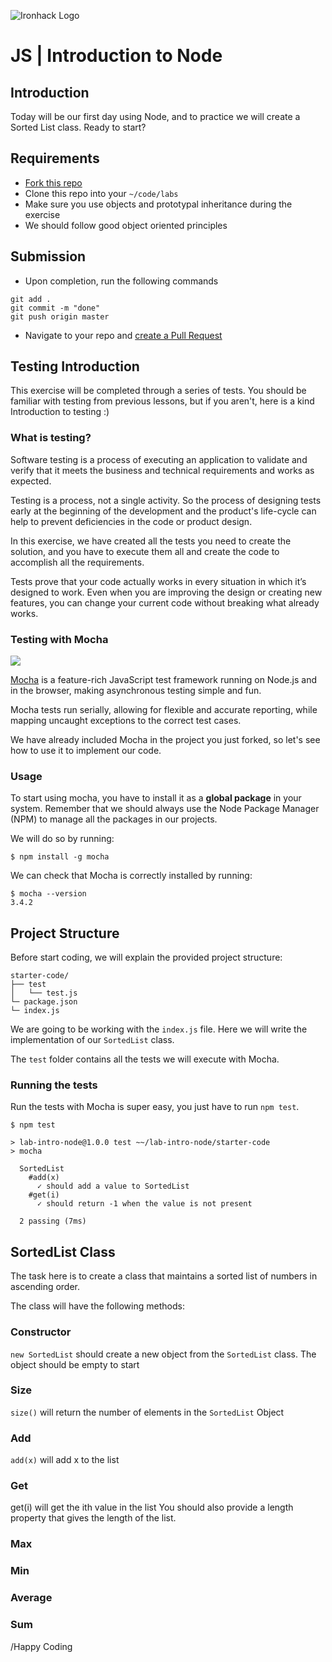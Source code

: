 ![Ironhack Logo](https://i.imgur.com/1QgrNNw.png)

# JS | Introduction to Node

## Introduction

Today will be our first day using Node, and to practice we will create a Sorted List class. Ready to start?

## Requirements

- [Fork this repo](https://guides.github.com/activities/forking/)
- Clone this repo into your `~/code/labs`
- Make sure you use objects and prototypal inheritance during the exercise
- We should follow good object oriented principles

## Submission

- Upon completion, run the following commands

```
git add .
git commit -m "done"
git push origin master
```

- Navigate to your repo and [create a Pull Request](https://help.github.com/articles/creating-a-pull-request/)

## Testing Introduction

This exercise will be completed through a series of tests. You should be familiar with testing from previous lessons, but if you aren't, here is a kind Introduction to testing :)

### What is testing?

Software testing is a process of executing an application to validate and verify that it meets the business and technical requirements and works as expected.

Testing is a process, not a single activity. So the process of designing tests early at the beginning of the development and the product's life-cycle can help to prevent deficiencies in the code or product design.

In this exercise, we have created all the tests you need to create the solution, and you have to execute them all and create the code to accomplish all the requirements.

Tests prove that your code actually works in every situation in which it’s designed to work. Even when you are improving the design or creating new features, you can change your current code without breaking what already works.

### Testing with Mocha

![](https://s3-eu-west-1.amazonaws.com/ih-materials/uploads/upload_99e6ffece1023c0fe141512493fc6ad2.png)

[Mocha](https://mochajs.org/) is a feature-rich JavaScript test framework running on Node.js and in the browser, making asynchronous testing simple and fun.

Mocha tests run serially, allowing for flexible and accurate reporting, while mapping uncaught exceptions to the correct test cases.

We have already included Mocha in the project you just forked, so let's see how to use it to implement our code.

### Usage

To start using mocha, you have to install it as a **global package** in your system. Remember that we should always use the Node Package Manager (NPM) to manage all the packages in our projects.

We will do so by running:

```
$ npm install -g mocha
```

We can check that Mocha is correctly installed by running:

```
$ mocha --version
3.4.2
```

## Project Structure

Before start coding, we will explain the provided project structure:

```
starter-code/
├── test
│   └── test.js
└─ package.json
└─ index.js
```

We are going to be working with the `index.js` file. Here we will write the implementation of our `SortedList` class.

The `test` folder contains all the tests we will execute with Mocha.

### Running the tests

Run the tests with Mocha is super easy, you just have to run `npm test`.

```
$ npm test

> lab-intro-node@1.0.0 test ~~/lab-intro-node/starter-code
> mocha

  SortedList
    #add(x)
      ✓ should add a value to SortedList
    #get(i)
      ✓ should return -1 when the value is not present

  2 passing (7ms)
```

## SortedList Class

The task here is to create a class that maintains a sorted list of numbers in ascending order.

The class will have the following methods:

### Constructor

`new SortedList` should create a new object from the `SortedList` class. The object should be empty to start

### Size

`size()` will return the number of elements in the `SortedList` Object

### Add

`add(x)` will add x to the list

### Get

get(i) will get the ith value in the list
You should also provide a length property that gives the length of the list.

### Max

### Min

### Average

### Sum


/Happy Coding
